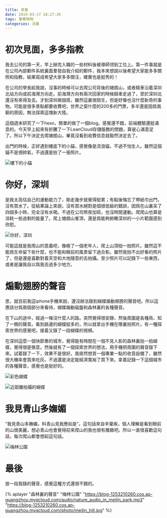 ```yaml
---
title: 幸會
date: 2019-03-17 18:27:26
tags: 事事物物
categories: 活着
---
```


# 初次見面，多多指教

我去公司的第一天，早上辦完入職的一些材料後被導師领到工位上。第一件事就是在公司內部郵件系統裏面羣發自我介紹的郵件，我本來想說以後希望大家能多多關照和指教，結果寫成希望大家多多關注，確實也是挺秀的！  

在公司的學長給我說，沒事的時候可以去爬公司背後的塘朗山，或者騎車沿着深圳北站方向或前海灣方向走。前海灣方向有兩次回家的時候騎車走過了，至於深圳北還沒有來得及去。才到深圳兩個周，雖然這裏很陌生，但是好像也沒什麼新奇的事物。可能是很多景點都要收費吧，世界之窗什麼的200多的門票，多半還是因爲我窮的原因，無法探索這塊新大陸。

這個週末研究了一下hexo，簡單的做了一個blog。感覺還不錯，前端體驗還挺滿意的。今天早上起來有折騰了一下LeanCloud存儲服務的問題，算是心滿意足了。所以下午決定去爬塘朗山，畢竟沒看到收費信息就毅然決定去了。

出門的時候，正好遇到樓底下的小貓，感覺像是流浪貓，不過不怕生人。雖然這個貓不是很帥氣，不過還是拍了一張照片。

![樓下的小貓](https://blog-1253210260.cos.ap-guangzhou.myqcloud.com/photo/cat_in_flat_block.jpg)

# 你好，深圳

是我太高估自己的運動能力了，剛走幾步就覺得挺累；有點後悔忘了帶紙巾出門，沒有買水了。從結果論上來說，沒有買水絕對是個很低級的錯誤，因爲在山裏呆了四個多小時，完全沒有水喝。不過在公司熬夜加班，也沒時間運動。爬爬山也算是消耗一些過剩的能量了。爬上塘朗山峯頂，還是爲能夠俯瞰深圳的一小片範圍感到欣慰。

![你好，深圳](https://blog-1253210260.cos.ap-guangzhou.myqcloud.com/photo/hello_shenzhen.jpg)

可能這就是我爬山的意義吧，像極了一個老年人，爬上山頂拍一拍照片。雖然這不能爲生命留下些什麼，也不能和眼前的風景留下過合影。雖然我拍不出好看的照片了，但是還是喜歡對着天空和大地隨意的去拍攝。至少照片可以記錄下一些東西，或者是讓我自以爲我去過多少地方。

# 煽動翅膀的聲音

恩，就目前我這iphone手機來說，還沒辦法錄到蝴蝶煽動翅膀的聲音吧。所以這應該分爲兩個部分來看待，蝴蝶煽動磁盤和森林裏的各種聲音。

在下山的途中，經過一條沒什麼人的路。突然覺得很安靜，然後周圍是各種鳥、知了一類的聲音。看到路邊的蝴蝶挺多的，所以就拿出手機在哪裏拍照片。有一種探索世界的感覺吧，接着又錄了一段蝴蝶的視頻。

在深圳這麼一個快節奏的城市，覺得能有時間在一個不見人影的森林裏拍一拍蝴蝶，覺得很是愜意。然後就有了一個探索世界的想法，用手機把周圍的聲音錄下來。試着錄了一下，效果不是很好。我居然想買一個專業一點的收音設備了，雖然很大機率會買來吃灰。不過還是決定能經濟寬裕了買下來。拿着記錄一下這個城市的各種聲音，感覺也是挺好的。

![彩色蝴蝶](https://blog-1253210260.cos.ap-guangzhou.myqcloud.com/photo/butterfly_in_meilin_park.jpg)

![近距離拍攝的蝴蝶](https://blog-1253210260.cos.ap-guangzhou.myqcloud.com/photo/butterfly_in_meilin_park_1.jpg)

# 我見青山多嫵媚

“我見青山多嫵媚，料青山見我應如是”。這句話來自辛棄疾，個人理解是看到眼前的山很美麗，想必青山也會覺得前來爬山的我也很有雅緻吧。所以一直很喜歡這句話，每次爬山都會想起這句話。

![梅林公園](https://blog-1253210260.cos.ap-guangzhou.myqcloud.com/photo/meilin_hill.jpg)

# 最後

放一段我錄的聲音，感覺這種方式還很不錯的。

{% aplayer "森林裏的聲音" "梅林公園"  "https://blog-1253210260.cos.ap-guangzhou.myqcloud.com/audio/nature_audio_in_meilin_park.mp3" "https://blog-1253210260.cos.ap-guangzhou.myqcloud.com/photo/meilin_hill.jpg"  %}